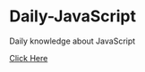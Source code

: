 # Daily-JavaScript
Daily knowledge about JavaScript

[Click Here](https://github.com/barnett617/Daily-JavaScript/issues)

